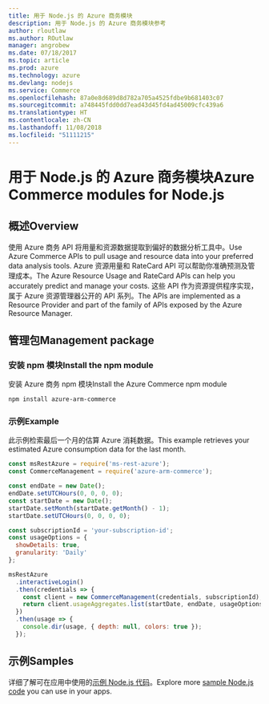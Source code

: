 ```yaml
---
title: 用于 Node.js 的 Azure 商务模块
description: 用于 Node.js 的 Azure 商务模块参考
author: rloutlaw
ms.author: ROutlaw
manager: angrobew
ms.date: 07/18/2017
ms.topic: article
ms.prod: azure
ms.technology: azure
ms.devlang: nodejs
ms.service: Commerce
ms.openlocfilehash: 87a0e8d689d8d782a705a4525fdbe9b681403c07
ms.sourcegitcommit: a748445fdd0dd7ead43d45fd4ad45009cfc439a6
ms.translationtype: HT
ms.contentlocale: zh-CN
ms.lasthandoff: 11/08/2018
ms.locfileid: "51111215"
---
```

# <a name="azure-commerce-modules-for-nodejs"></a><span data-ttu-id="0db62-103">用于 Node.js 的 Azure 商务模块</span><span class="sxs-lookup"><span data-stu-id="0db62-103">Azure Commerce modules for Node.js</span></span>

## <a name="overview"></a><span data-ttu-id="0db62-104">概述</span><span class="sxs-lookup"><span data-stu-id="0db62-104">Overview</span></span>

<span data-ttu-id="0db62-105">使用 Azure 商务 API 将用量和资源数据提取到偏好的数据分析工具中。</span><span class="sxs-lookup"><span data-stu-id="0db62-105">Use Azure Commerce APIs to pull usage and resource data into your preferred data analysis tools.</span></span> <span data-ttu-id="0db62-106">Azure 资源用量和 RateCard API 可以帮助你准确预测及管理成本。</span><span class="sxs-lookup"><span data-stu-id="0db62-106">The Azure Resource Usage and RateCard APIs can help you accurately predict and manage your costs.</span></span> <span data-ttu-id="0db62-107">这些 API 作为资源提供程序实现，属于 Azure 资源管理器公开的 API 系列。</span><span class="sxs-lookup"><span data-stu-id="0db62-107">The APIs are implemented as a Resource Provider and part of the family of APIs exposed by the Azure Resource Manager.</span></span>

## <a name="management-package"></a><span data-ttu-id="0db62-108">管理包</span><span class="sxs-lookup"><span data-stu-id="0db62-108">Management package</span></span>

### <a name="install-the-npm-module"></a><span data-ttu-id="0db62-109">安装 npm 模块</span><span class="sxs-lookup"><span data-stu-id="0db62-109">Install the npm module</span></span>

<span data-ttu-id="0db62-110">安装 Azure 商务 npm 模块</span><span class="sxs-lookup"><span data-stu-id="0db62-110">Install the Azure Commerce npm module</span></span>

```bash
npm install azure-arm-commerce
```

### <a name="example"></a><span data-ttu-id="0db62-111">示例</span><span class="sxs-lookup"><span data-stu-id="0db62-111">Example</span></span>

<span data-ttu-id="0db62-112">此示例检索最后一个月的估算 Azure 消耗数据。</span><span class="sxs-lookup"><span data-stu-id="0db62-112">This example retrieves your estimated Azure consumption data for the last month.</span></span>

```javascript
const msRestAzure = require('ms-rest-azure');
const CommerceManagement = require('azure-arm-commerce');

const endDate = new Date();
endDate.setUTCHours(0, 0, 0, 0);
const startDate = new Date();
startDate.setMonth(startDate.getMonth() - 1);
startDate.setUTCHours(0, 0, 0, 0);

const subscriptionId = 'your-subscription-id';
const usageOptions = {
  showDetails: true,
  granularity: 'Daily'
};

msRestAzure
  .interactiveLogin()
  .then(credentials => {
    const client = new CommerceManagement(credentials, subscriptionId);
    return client.usageAggregates.list(startDate, endDate, usageOptions);
  })
  .then(usage => {
    console.dir(usage, { depth: null, colors: true });
  });
```

## <a name="samples"></a><span data-ttu-id="0db62-113">示例</span><span class="sxs-lookup"><span data-stu-id="0db62-113">Samples</span></span>

<span data-ttu-id="0db62-114">详细了解可在应用中使用的[示例 Node.js 代码](https://azure.microsoft.com/resources/samples/?platform=nodejs)。</span><span class="sxs-lookup"><span data-stu-id="0db62-114">Explore more [sample Node.js code](https://azure.microsoft.com/resources/samples/?platform=nodejs) you can use in your apps.</span></span>
